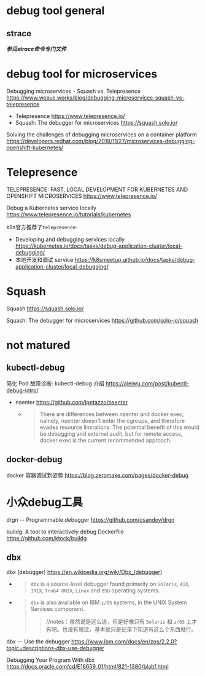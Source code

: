 
# debug tool general

## strace

***参见strace命令专门文件***

# debug tool for microservices

Debugging microservices - Squash vs. Telepresence https://www.weave.works/blog/debugging-microservices-squash-vs-telepresence
- Telepresence https://www.telepresence.io/
- Squash: The debugger for microservices https://squash.solo.io/

Solving the challenges of debugging microservices on a container platform https://developers.redhat.com/blog/2018/11/27/microservices-debugging-openshift-kubernetes/

# Telepresence

TELEPRESENCE: FAST, LOCAL DEVELOPMENT FOR KUBERNETES AND OPENSHIFT MICROSERVICES https://www.telepresence.io/

Debug a Kubernetes service locally https://www.telepresence.io/tutorials/kubernetes

k8s官方推荐了`telepresence`:
- Developing and debugging services locally https://kubernetes.io/docs/tasks/debug-application-cluster/local-debugging/
- 本地开发和调试 service https://k8smeetup.github.io/docs/tasks/debug-application-cluster/local-debugging/

# Squash

Squash https://squash.solo.io/

Squash: The debugger for microservices https://github.com/solo-io/squash

# not matured 

## kubectl-debug

简化 Pod 故障诊断: kubectl-debug 介绍 https://aleiwu.com/post/kubectl-debug-intro/
- nsenter https://github.com/jpetazzo/nsenter
  * > There are differences between nsenter and docker exec; namely, nsenter doesn't enter the cgroups, and therefore evades resource limitations. The potential benefit of this would be debugging and external audit, but for remote access, docker exec is the current recommended approach.

## docker-debug

docker 容器调试新姿势 https://blog.zeromake.com/pages/docker-debug

# 小众debug工具

drgn -- Programmable debugger https://github.com/osandov/drgn

buildg: A tool to interactively debug Dockerfile https://github.com/ktock/buildg

## dbx

dbx (debugger) https://en.wikipedia.org/wiki/Dbx_(debugger)
- > `dbx` is a source-level debugger found primarily on `Solaris`, `AIX`, `IRIX`, `Tru64 UNIX`, `Linux` and `BSD` operating systems.
- > `dbx` is also available on IBM `z/OS` systems, in the UNIX System Services component.
  >> //notes：虽然说是这么说，但是好像只有 `Solaris` 和 `z/OS` 上才有吧。也没有用过，基本就只是记录下知道有这么个东西就行。

dbx — Use the debugger https://www.ibm.com/docs/en/zos/2.2.0?topic=descriptions-dbx-use-debugger

Debugging Your Program With dbx https://docs.oracle.com/cd/E18659_01/html/821-1380/blabf.html
